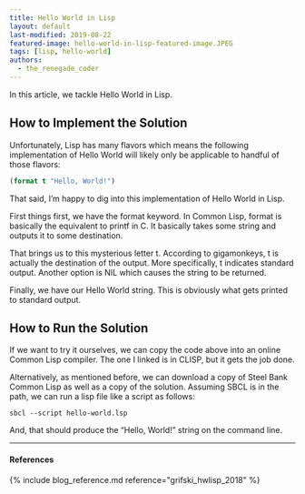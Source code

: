 ```yaml
---
title: Hello World in Lisp
layout: default
last-modified: 2019-08-22
featured-image: hello-world-in-lisp-featured-image.JPEG
tags: [lisp, hello-world]
authors:
  - the_renegade_coder
---
```


In this article, we tackle Hello World in Lisp.

## How to Implement the Solution

Unfortunately, Lisp has many flavors which means the following implementation 
of Hello World will likely only be applicable to handful of those flavors:

```lisp
(format t "Hello, World!")
```

That said, I’m happy to dig into this implementation of Hello World in Lisp.

First things first, we have the format keyword. In Common Lisp, format is 
basically the equivalent to printf in C. It basically takes some string and 
outputs it to some destination.

That brings us to this mysterious letter t. According to gigamonkeys, t is 
actually the destination of the output. More specifically, t indicates standard 
output. Another option is NIL which causes the string to be returned.

Finally, we have our Hello World string. This is obviously what gets printed 
to standard output.

## How to Run the Solution

If we want to try it ourselves, we can copy the code above into an online 
Common Lisp compiler. The one I linked is in CLISP, but it gets the job done.

Alternatively, as mentioned before, we can download a copy of Steel Bank 
Common Lisp as well as a copy of the solution. Assuming SBCL is in the path, 
we can run a lisp file like a script as follows:

```
sbcl --script hello-world.lsp
```

And, that should produce the “Hello, World!” string on the command line.

---

#### References

{% include blog_reference.md reference="grifski_hwlisp_2018" %}
